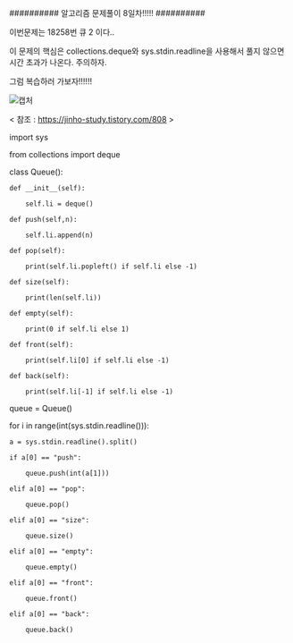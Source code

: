 ########## 알고리즘 문제풀이 8일차!!!!! ##########

이번문제는 18258번 큐 2 이다..

이 문제의 핵심은 collections.deque와 sys.stdin.readline을 사용해서 풀지 않으면 시간 초과가 나온다. 주의하자.

그럼 복습하러 가보자!!!!!!

![캡처](https://user-images.githubusercontent.com/85468215/122787231-1585b400-d2f0-11eb-84b1-b22edc2edc5a.PNG)

< 참조 : https://jinho-study.tistory.com/808 >

import sys

from collections import deque

class Queue():
    
    def __init__(self):
        
        self.li = deque()

    def push(self,n):
        
        self.li.append(n)

    def pop(self):
        
        print(self.li.popleft() if self.li else -1)

    def size(self):
        
        print(len(self.li))

    def empty(self):
        
        print(0 if self.li else 1)

    def front(self):
        
        print(self.li[0] if self.li else -1)

    def back(self):
        
        print(self.li[-1] if self.li else -1)


queue = Queue()

for i in range(int(sys.stdin.readline())):
    
    a = sys.stdin.readline().split()
    
    if a[0] == "push":
        
        queue.push(int(a[1]))

    elif a[0] == "pop":
        
        queue.pop()

    elif a[0] == "size":
        
        queue.size()

    elif a[0] == "empty":
        
        queue.empty()

    elif a[0] == "front":
        
        queue.front()

    elif a[0] == "back":
        
        queue.back()
